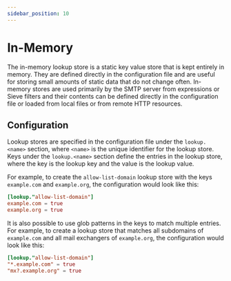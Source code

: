 ```yaml
---
sidebar_position: 10
---
```


# In-Memory

The in-memory lookup store is a static key value store that is kept entirely in memory. They are defined directly in the configuration file and are useful for storing small amounts of static data that do not change often.
In-memory stores are used primarily by the SMTP server from expressions or Sieve filters and their contents can be defined directly in the configuration file or loaded from local files or from remote HTTP resources.

## Configuration

Lookup stores are specified in the configuration file under the `lookup.<name>` section, where `<name>` is the unique identifier for the lookup store. Keys under the `lookup.<name>` section define the entries in the lookup store, where the key is the lookup key and the value is the lookup value. 

For example, to create the `allow-list-domain` lookup store with the keys `example.com` and `example.org`, the configuration would look like this:

```toml
[lookup."allow-list-domain"]
example.com = true
example.org = true
```

It is also possible to use glob patterns in the keys to match multiple entries. For example, to create a lookup store that matches all subdomains of `example.com` and all mail exchangers of `example.org`, the configuration would look like this:

```toml
[lookup."allow-list-domain"]
"*.example.com" = true
"mx?.example.org" = true
```

